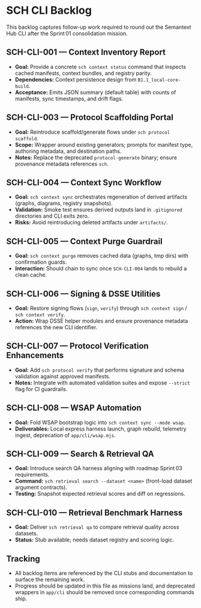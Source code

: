 # SCH CLI Backlog

This backlog captures follow-up work required to round out the Semantext Hub CLI after the Sprint 01 consolidation mission.

## SCH-CLI-001 — Context Inventory Report
- **Goal:** Provide a concrete `sch context status` command that inspects cached manifests, context bundles, and registry parity.
- **Dependencies:** Context persistence design from `B1.1_local-core-build`.
- **Acceptance:** Emits JSON summary (default table) with counts of manifests, sync timestamps, and drift flags.

## SCH-CLI-003 — Protocol Scaffolding Portal
- **Goal:** Reintroduce scaffold/generate flows under `sch protocol scaffold`.
- **Scope:** Wrapper around existing generators; prompts for manifest type, authoring metadata, and destination paths.
- **Notes:** Replace the deprecated `protocol-generate` binary; ensure provenance metadata references `sch`.

## SCH-CLI-004 — Context Sync Workflow
- **Goal:** `sch context sync` orchestrates regeneration of derived artifacts (graphs, diagrams, registry snapshots).
- **Validation:** Smoke test ensures derived outputs land in `.gitignored` directories and CLI exits zero.
- **Risks:** Avoid reintroducing deleted artifacts under `artifacts/`.

## SCH-CLI-005 — Context Purge Guardrail
- **Goal:** `sch context purge` removes cached data (graphs, tmp dirs) with confirmation guards.
- **Interaction:** Should chain to sync once `SCH-CLI-004` lands to rebuild a clean cache.

## SCH-CLI-006 — Signing & DSSE Utilities
- **Goal:** Restore signing flows (`sign`, `verify`) through `sch context sign` / `sch context verify`.
- **Action:** Wrap DSSE helper modules and ensure provenance metadata references the new CLI identifier.

## SCH-CLI-007 — Protocol Verification Enhancements
- **Goal:** Add `sch protocol verify` that performs signature and schema validation against approved manifests.
- **Notes:** Integrate with automated validation suites and expose `--strict` flag for CI guardrails.

## SCH-CLI-008 — WSAP Automation
- **Goal:** Fold WSAP bootstrap logic into `sch context sync --mode wsap`.
- **Deliverables:** Local express harness launch, graph rebuild, telemetry ingest, deprecation of `app/cli/wsap.mjs`.

## SCH-CLI-009 — Search & Retrieval QA
- **Goal:** Introduce search QA harness aligning with roadmap Sprint 03 requirements.
- **Command:** `sch retrieval search --dataset <name>` (front-load dataset argument contracts).
- **Testing:** Snapshot expected retrieval scores and diff on regressions.

## SCH-CLI-010 — Retrieval Benchmark Harness
- **Goal:** Deliver `sch retrieval qa` to compare retrieval quality across datasets.
- **Status:** Stub available; needs dataset registry and scoring logic.

## Tracking
- All backlog items are referenced by the CLI stubs and documentation to surface the remaining work.
- Progress should be updated in this file as missions land, and deprecated wrappers in `app/cli` should be removed once corresponding commands ship.
